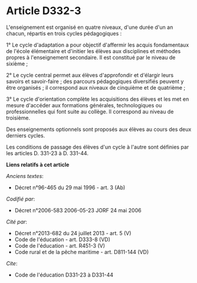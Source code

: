 # Article D332-3

L'enseignement est organisé en quatre niveaux, d'une durée d'un an chacun, répartis en trois cycles pédagogiques :

1° Le cycle d'adaptation a pour objectif d'affermir les acquis fondamentaux de l'école élémentaire et d'initier les élèves
aux disciplines et méthodes propres à l'enseignement secondaire. Il est constitué par le niveau de sixième ;

2° Le cycle central permet aux élèves d'approfondir et d'élargir leurs savoirs et savoir-faire ; des parcours pédagogiques
diversifiés peuvent y être organisés ; il correspond aux niveaux de cinquième et de quatrième ;

3° Le cycle d'orientation complète les acquisitions des élèves et les met en mesure d'accéder aux formations générales,
technologiques ou professionnelles qui font suite au collège. Il correspond au niveau de troisième.

Des enseignements optionnels sont proposés aux élèves au cours des deux derniers cycles.

Les conditions de passage des élèves d'un cycle à l'autre sont définies par les articles D. 331-23 à D. 331-44.

**Liens relatifs à cet article**

_Anciens textes_:

  - Décret n°96-465 du 29 mai 1996 - art. 3 (Ab)

_Codifié par_:

  - Décret n°2006-583 2006-05-23 JORF 24 mai 2006

_Cité par_:

  - Décret n°2013-682 du 24 juillet 2013 - art. 5 (V)
  - Code de l'éducation - art. D333-8 (VD)
  - Code de l'éducation - art. R451-3 (V)
  - Code rural et de la pêche maritime - art. D811-144 (VD)

_Cite_:

  - Code de l'éducation D331-23 à D331-44
